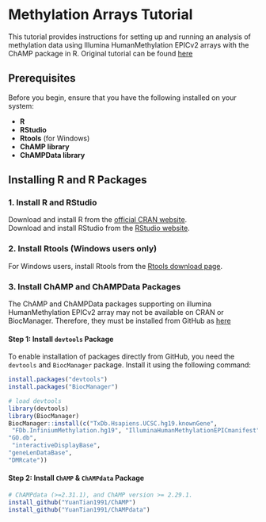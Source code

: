 # Methylation Arrays Tutorial

This tutorial provides instructions for setting up and running an analysis of methylation data using Illumina HumanMethylation EPICv2 arrays with the ChAMP package in R.
Original tutorial can be found [here](https://www.bioconductor.org/packages/release/bioc/vignettes/ChAMP/inst/doc/ChAMP.html)
## Prerequisites

Before you begin, ensure that you have the following installed on your system:

- **R**
- **RStudio**
- **Rtools** (for Windows)
- **ChAMP library**
- **ChAMPData library**

## Installing R and R Packages

### 1. Install R and RStudio

Download and install R from the [official CRAN website](https://cran.r-project.org/).  
Download and install RStudio from the [RStudio website](https://www.rstudio.com/products/rstudio/download/).

### 2. Install Rtools (Windows users only)

For Windows users, install Rtools from the [Rtools download page](https://cran.r-project.org/bin/windows/Rtools/).

### 3. Install ChAMP and ChAMPData Packages

The ChAMP and ChAMPData packages supporting on illumina HumanMethylation EPICv2 array may not be available on CRAN or BiocManager. 
Therefore, they must be installed from GitHub as [here](https://github.com/YuanTian1991/ChAMP-DemoRun/tree/main/EPICv2/illumina_demo_data_iScan)

#### Step 1: Install `devtools` Package

To enable installation of packages directly from GitHub, you need the `devtools` and `BiocManager` package. Install it using the following command:

```r
install.packages("devtools")
install.packages("BiocManager")

# load devtools
library(devtools)
library(BiocManager)
BiocManager::install(c("TxDb.Hsapiens.UCSC.hg19.knownGene",
 "FDb.InfiniumMethylation.hg19", "IlluminaHumanMethylationEPICmanifest", "IlluminaHumanMethylation450kmanifest",
"GO.db",
 "interactiveDisplayBase",
"geneLenDataBase",
"DMRcate"))
```

#### Step 2: Install `ChAMP` & `ChAMPdata` Package
```r
# ChAMPdata (>=2.31.1), and ChAMP version >= 2.29.1. 
install_github("YuanTian1991/ChAMP")
install_github("YuanTian1991/ChAMPdata")
```

